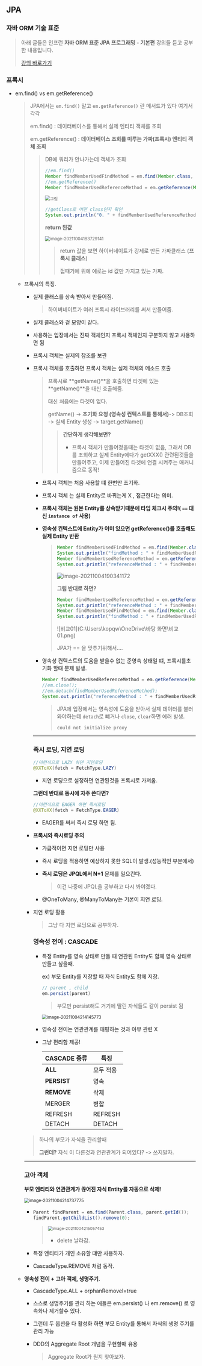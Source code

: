 ## JPA

### **자바 ORM 기술 표준**

> 아래 글들은 인프런 **자바 ORM 표준 JPA 프로그래밍 - 기본편** 강의들 듣고 공부한 내용입니다.
>
> [강의 바로가기](https://www.inflearn.com/course/ORM-JPA-Basic/dashboard)

### 프록시

- em.find() vs em.getReference()

  > JPA에서는 `em.find()` 말고 `em.getReference()` 란 메서드가 있다 여기서 각각
  >
  > em.find() : 데이터베이스를 통해서 실제 엔티티 객체를 조회
  >
  > em.getReference() : **데이터베이스 조회를 미루는 가짜(프록시) 엔티티 객체 조회**
  >
  > > DB에 쿼리가 안나가는데 객체가 조회
  > >
  > > ```java
  > > //em.find()
  > > Member findMemberUsedFindMethod = em.find(Member.class, member.getId());
  > > //em.getReference()
  > > Member findMemberUsedReferenceMethod = em.getReference(Member.class, member.getId());
  > > ```
  > >
  > > <img src="C:\Users\kopqw\OneDrive\바탕 화면\그림.png" alt="그림" style="zoom:80%;" />
  > >
  > > ```java
  > > //getClass로 어떤 class인지 확인
  > > System.out.println("0. " + findMemberUsedReferenceMethod.getClass());
  > > ```
  > >
  > > **return 된값**
  > >
  > > <img src="C:\Users\kopqw\AppData\Roaming\Typora\typora-user-images\image-20211004183729141.png" alt="image-20211004183729141" style="zoom:80%;" />
  > >
  > > > return 값을 보면 하이버네이트가 강제로 만든 가짜클래스 (**프록시 클래스**)
  > > >
  > > > 껍때기에 위에 예로는 id 값만 가지고 있는 가짜.

  - 프록시의 특징.

    - 실제 클래스를 상속 받아서 만들어짐.

      > 하이버네이트가 여러 프록시 라이브러리를 써서 만들어줌.

    - 실제 클래스와 겉 모양이 같다.

    - 사용하는 입장에서는 진짜 객체인지 프록시 객체인지 구분하지 않고 사용하면 됨

    - 프록시 객체는 실제의 참조를 보관

    - 프록시 객체를 호출하면 프록시 객체는 실제 객체의 메소드 호출

      > 프록시로 **getName()**을 호출하면 타겟에 있는 **getName()**을 대신 호출해줌.
      >
      > 대신 처음에는 타겟이 없다.
      >
      > getName()  -> **초기화 요청 (영속성 컨텍스트를 통해서)**-> DB조회 -> 실제 Entity 생성 -> target.getName() 
      >
      > > **간단하게 생각해보면?** 
      > >
      > > - 프록시 객체가 만들어졌을때는 타겟이 없음, 그래서 DB를 조회하고 실제 Entity에다가 getXXX() 관련된것들을 만들어주고, 이제 만들어진 타겟에 연결 시켜주는 매커니즘으로 동작!

      - 프록시 객체는 처음 사용할 떄 한번만 초기화.

      - 프록시 객체 는 실제 Entity로 바뀌는게 X  , 접근한다는 의미.

      - **프록시 객체는 원본 Entity를 상속받기때문에 타입 체크시 주의!( `==` 대신 `instance of` 사용)**

      - **영속성 컨텍스트에 Entity가 이미 있으면 getReference()를  호출해도 실제 Entity 반환**

        > ```java
        > Member findMemberUsedFindMethod = em.find(Member.class, member.getId());
        > System.out.println("findMethod : " + findMemberUsedFindMethod.getClass());
        > Member findMemberUsedReferenceMethod = em.getReference(Member.class, member.getId());
        > System.out.println("referenceMethod : " + findMemberUsedReferenceMethod.getClass());
        > ```
        >
        > ![image-20211004190341172](C:\Users\kopqw\AppData\Roaming\Typora\typora-user-images\image-20211004190341172.png)
        >
        > **그럼 반대로 하면?**
        >
        > ```java
        > Member findMemberUsedReferenceMethod = em.getReference(Member.class, member.getId());
        > System.out.println("referenceMethod : " + findMemberUsedReferenceMethod.getClass());
        > Member findMemberUsedFindMethod = em.find(Member.class, member.getId());
        > System.out.println("findMethod : " + findMemberUsedFindMethod.getClass());
        > ```
        >
        > ![비교01](C:\Users\kopqw\OneDrive\바탕 화면\비교01.png)
        >
        > JPA가 == 을 맞추기위해서....

      - 영속성 컨텍스트의 도움을 받을수 없는 준영속 상태일 떄, 프록시를초기화 할때 문제 발생.

        ```java
        Member findMemberUsedReferenceMethod = em.getReference(Member.class, member.getId());
        //em.close();
        //em.detach(findMemberUsedReferenceMethod);
        System.out.println("referenceMethod : " + findMemberUsedReferenceMethod.getName());
        ```

        > JPA에 입장에서는 영속성에 도움을 받아서 실제 데이터를 불러와야하는데  `detach`로 뺴거나 `close`, `clear`하면 에러 발생. 
        >
        > `could not initialize proxy`

      ---

      ### 즉시 로딩, 지연 로딩

      ```java
      //이런식으로 LAZY 하면 지연로딩
      @XXToXX(fetch = FetchType.LAZY)
      ```

      - 지연 로딩으로 설정하면 연관된것을 프록시로 가져옴.

      **그런데 반대로 동시에 자주 쓴다면?**

      ```java
      //이런식으로 EAGER 하면 즉시로딩
      @XXToXX(fetch = FetchType.EAGER)
      ```

      - EAGER를 써서 즉시 로딩 하면 됨.

    - **프록시와 즉시로딩 주의**

      - 가급적이면 지연 로딩만 사용 

      - 즉시 로딩을 적용하면 예상하지 못한 SQL이 발생.(성능적인 부분에서)

      - **즉시 로딩은 JPQL에서 N+1** 문제를 일으킨다.

        > 이건 나중에 JPQL을 공부하고 다시 봐야곘다.

      - @OneToMany, @ManyToMany는 기본이 지연 로딩.

    - 지연 로딩 활용

      > 그냥 다 지연 로딩으로 공부하자.

      ### 영속성 전이 : CASCADE

      - 특정 Entity를 영속 상태로 만들 때 연관된 Entity도 함께 영속 상태로 만들고 싶을때.

        ex) 부모 Entity를 저장할 때 자식 Entity도 함께 저장.

        ```java
        // parent , child
        em.persist(parent)
        ```

        > 부모만 persist해도 거기에 딸린 자식들도 같이  persist 됨

        <img src="C:\Users\kopqw\AppData\Roaming\Typora\typora-user-images\image-20211004214145773.png" alt="image-20211004214145773" style="zoom:80%;" />

      - 영속성 전이는 연관관계를 매핑하는 것과 아무 관련 X

      - 그냥 편리함 제공!

        | CASCADE 종류 | 특징      |
        | ------------ | --------- |
        | **ALL**      | 모두 적용 |
        | **PERSIST**  | 영속      |
        | **REMOVE**   | 삭제      |
        | MERGER       | 병합      |
        | REFRESH      | REFRESH   |
        | DETACH       | DETACH    |

    > 하나의 부모가 자식을 관리할때 
    >
    > **그런데?** 자식 이 다른것과 연관관계가 되어있다? -> 쓰지말자.

    ---

    ### 고아 객체

    **부모 엔티티와 연관관계가 끊어진 자식 Entity를 자동으로 삭제!**

    <img src="C:\Users\kopqw\AppData\Roaming\Typora\typora-user-images\image-20211004214737775.png" alt="image-20211004214737775" style="zoom:80%;" />

    - ```java
      Parent findParent = em.find(Parent.class, parent.getId());
      findParent.getChildList().remove(0);
      ```

      > <img src="C:\Users\kopqw\AppData\Roaming\Typora\typora-user-images\image-20211004215057453.png" alt="image-20211004215057453" style="zoom:75%;" />
      >
      > - delete 날라감.

    - 특정 엔티티가 개인 소유할 떄만 사용하자.

    - CascadeType.REMOVE 처럼 동작.

  - **영속성 전이 + 고아 객체, 생명주기.**

    - CascadeType.ALL + orphanRemovel=true

    - 스스로 생명주기를 관리 하는 애들은 em.persist() 나 em.remove() 로 영속화나 제거할수 있다.

    - 그런데 두 옵션을 다 활성화 하면 부모 Entity를 통해서 자식의 생명 주기를 관리 가능

    - DDD의 Aggregate Root 개념을 구현할때 유용

      > Aggregate Root가 뭔지 찾아보자.




